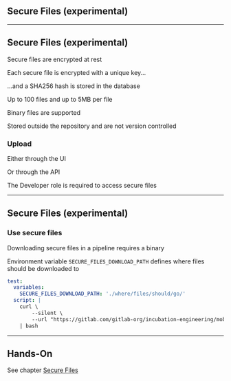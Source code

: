 <!-- .slide: id="gitlab_secure_files" class="vertical-center" -->

<i class="fa-duotone fa-box-open-full fa-8x fa-duotone-colors" style="float: right; color: grey;"></i>

## Secure Files (experimental)

---

## Secure Files (experimental)

<i class="fa-duotone fa-solid fa-4x fa-sparkles"></i> <!-- .element: style="float: right;" -->

Secure files [](https://docs.gitlab.com/ee/ci/secure_files/) are encrypted at rest

Each secure file is encrypted with a unique key...

...and a SHA256 hash is stored in the database

Up to 100 files and up to 5MB per file

Binary files are supported

Stored outside the repository and are not version controlled

### Upload

Either through the UI [](https://docs.gitlab.com/ee/ci/secure_files/#add-a-secure-file-to-a-project)

Or through the API [](https://docs.gitlab.com/ee/api/secure_files.html)

The Developer role is required to access secure files

---

## Secure Files (experimental)

### Use secure files

Downloading secure files in a pipeline requires a binary [](https://gitlab.com/gitlab-org/incubation-engineering/mobile-devops/download-secure-files)

Environment variable `SECURE_FILES_DOWNLOAD_PATH` defines where files should be downloaded to

```yaml
test:
  variables:
    SECURE_FILES_DOWNLOAD_PATH: './where/files/should/go/'
  script: |
    curl \
        --silent \
        --url "https://gitlab.com/gitlab-org/incubation-engineering/mobile-devops/download-secure-files/-/raw/main/installer" \
    | bash
```

---

## Hands-On

See chapter [Secure Files](/hands-on/2024-11-21/320_secure_files/exercise/)
